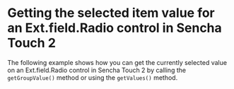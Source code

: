 # Getting the selected item value for an Ext.field.Radio control in Sencha Touch 2 #

The following example shows how you can get the currently selected value on an Ext.field.Radio control in Sencha Touch 2 by calling the `getGroupValue()` method or using the `getValues()` method.
